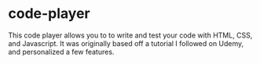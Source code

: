 # code-player
This code player allows you to to write and test your code with HTML, CSS, and Javascript. It was originally based off a tutorial I followed on Udemy, and personalized a few features.
